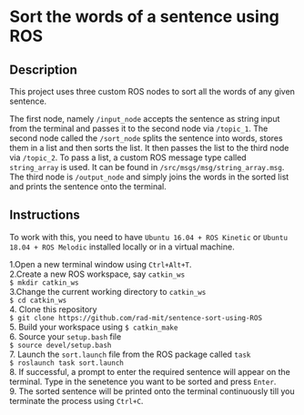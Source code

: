# Sort the words of a sentence using ROS
## Description
This project uses three custom ROS nodes to sort all the words of any given sentence.   

The first node, namely `/input_node` accepts the sentence as string input from the terminal and passes it to the second node via `/topic_1`. The second node called the `/sort_node` splits the sentence into words, stores them in a list and then sorts the list. It then passes the list to the third node via `/topic_2`. To pass a list, a custom ROS message type called `string_array` is used. It can be found in `/src/msgs/msg/string_array.msg`. The third node is `/output_node` and simply joins the words in the sorted list and prints the sentence onto the terminal. 

## Instructions
To work with this, you need to have `Ubuntu 16.04 + ROS Kinetic` or `Ubuntu 18.04 + ROS Melodic` installed locally or in a virtual machine.  

1.Open a new terminal window using `Ctrl+Alt+T`.  
2.Create a new ROS workspace, say `catkin_ws`  
`$ mkdir catkin_ws`  
3.Change the current working directory to `catkin_ws`  
`$ cd catkin_ws`  
4. Clone this repository  
`$ git clone https://github.com/rad-mit/sentence-sort-using-ROS`  
5. Build your workspace using 
`$ catkin_make`  
6. Source your `setup.bash` file  
`$ source devel/setup.bash`  
7. Launch the `sort.launch` file from the ROS package called `task`  
`$ roslaunch task sort.launch`  
8. If successful, a prompt to enter the required sentence will appear on the terminal. Type in the senetence you want to be sorted and press `Enter`.  
9. The sorted sentence will be printed onto the terminal continuously till you terminate the process using `Ctrl+C`.  
